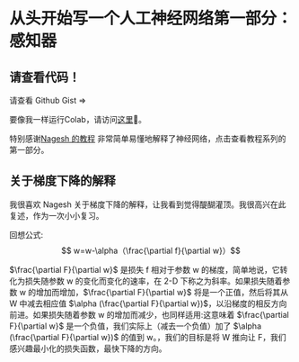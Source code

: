 # 从头开始写一个人工神经网络第一部分：感知器


<!--more-->
<!-- Independent project via Python in Summer 2020 EconEx externship -->
## 请查看代码！

请查看 Github Gist => <script src="https://gist.github.com/Yumian-Cui/8eb25b27e1bf5440a8bd1de63a632341.js"></script>

要像我一样运行Colab，请访问[这里](https://colab.research.google.com/drive/1vcyY0qq-3jpmuG7UHAVEsctV7-WZpe-8?usp=sharing#scrollTo=Fmd55Zzd0Oyj)🙂。

特别感谢[Nagesh 的教程](https://www.kdnuggets.com/2019/11/build-artificial-neural-network-scratch-part-1.html) 非常简单易懂地解释了神经网络，点击查看教程系列的第一部分。

## 关于梯度下降的解释

我很喜欢 Nagesh 关于梯度下降的解释，让我看到觉得醍醐灌顶。我很高兴在此复述，作为一次小小复习。

回想公式: $$ w=w-\alpha（\frac{\partial f}{\partial w}）$$

$\frac{\partial F}{\partial w}$ 是损失 f 相对于参数 w 的梯度，简单地说，它转化为损失随参数 w 的变化而变化的速率，在 2-D 下称之为斜率。如果损失随着参数 w 的增加而增加，$\frac{\partial F}{\partial w}$ 将是一个正值，然后将其从 W 中减去相应值 $\alpha (\frac{\partial F}{\partial w})$，以沿梯度的相反方向前进。如果损失随着参数 w 的增加而减少，也同样适用:这意味着 $\frac{\partial F}{\partial w}$ 是一个负值，我们实际上（减去一个负值）加了 $\alpha (\frac{\partial F}{\partial w})$ 的值到 w。，我们的目标是将 W 推向让 F，我们感兴趣最小化的损失函数，最快下降的方向。


